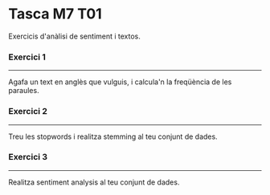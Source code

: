 # Tasca M7 T01

Exercicis d'anàlisi de sentiment i textos.

### Exercici 1
***
Agafa un text en anglès que vulguis, i calcula'n la freqüència de les paraules.

### Exercici 2
***
Treu les stopwords i realitza stemming al teu conjunt de dades.

### Exercici 3
***
Realitza sentiment analysis al teu conjunt de dades.

